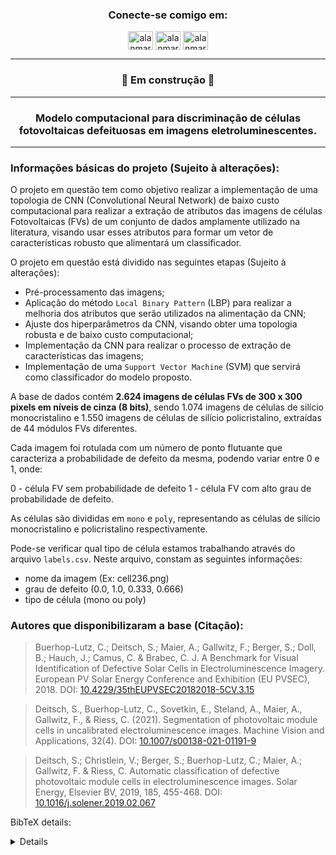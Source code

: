 <h3 align="center">Conecte-se comigo em:</h3>
<p align="center">
<a href="https://linkedin.com/in/alanmarquesrocha" target="blank"><img align="center" src="https://raw.githubusercontent.com/rahuldkjain/github-profile-readme-generator/master/src/images/icons/Social/linked-in-alt.svg" alt="alanmarquesrocha" height="30" width="40" /></a>
<a href="https://stackoverflow.com/users/19201352/m4rkn4l4" target="blank"><img align="center" src="https://raw.githubusercontent.com/rahuldkjain/github-profile-readme-generator/master/src/images/icons/Social/stack-overflow.svg" alt="alanmarquesrocha" height="30" width="40" /></a>
<a href="https://instagram.com/alanmarquesrocha" target="blank"><img align="center" src="https://raw.githubusercontent.com/rahuldkjain/github-profile-readme-generator/master/src/images/icons/Social/instagram.svg" alt="alanmarquesrocha" height="30" width="40" /></a>
</p>

---

<h3 align="center"> 
	 🚀 Em construção 🚀 
</h3>

---

<h3 align="center">Modelo computacional para discriminação de células fotovoltaicas defeituosas em imagens eletroluminescentes.<br>

---
  
### Informações básicas do projeto (Sujeito à alterações):

O projeto em questão tem como objetivo realizar a implementação de uma topologia de CNN (Convolutional Neural Network) de baixo custo computacional para realizar a extração de atributos das imagens de células Fotovoltaicas (FVs) de um conjunto de dados amplamente utilizado na literatura, visando usar esses atributos para formar um vetor de características robusto que alimentará um classificador.

O projeto em questão está dividido nas seguintes etapas (Sujeito à alterações):

- Pré-processamento das imagens;
- Aplicação do método ``Local Binary Pattern`` (LBP) para realizar a melhoria dos atributos que serão utilizados na alimentação da CNN;
- Ajuste dos hiperparâmetros da CNN, visando obter uma topologia robusta e de baixo custo computacional;
- Implementação da CNN para realizar o processo de extração de características das imagens;
- Implementação de uma ``Support Vector Machine`` (SVM) que servirá como classificador do modelo proposto.



A base de dados contém **2.624 imagens de células FVs de 300 x 300 pixels em níveis de cinza (8 bits)**, sendo 1.074 imagens de células de silício monocristalino e 1.550 imagens de células de silício policristalino, extraídas de 44 módulos FVs diferentes.

Cada imagem foi rotulada com um número de ponto flutuante que caracteriza a probabilidade de defeito da mesma, podendo variar entre 0 e 1, onde:

0 - célula FV sem probabilidade de defeito
1 - célula FV com alto grau de probabilidade de defeito.

As células são divididas em ``mono`` e ``poly``, representando as células de silício monocristalino e policristalino respectivamente.

Pode-se verificar qual tipo de célula estamos trabalhando através do arquivo ``labels.csv``. Neste arquivo, constam as seguintes informações:

- nome da imagem (Ex: cell236.png)
- grau de defeito (0.0, 1.0, 0.333, 0.666)
- tipo de célula (mono ou poly)

### Autores que disponibilizaram a base (Citação):

> Buerhop-Lutz, C.; Deitsch, S.; Maier, A.; Gallwitz, F.; Berger, S.; Doll, B.; Hauch, J.; Camus, C. & Brabec, C. J. A Benchmark for Visual Identification of Defective Solar Cells in Electroluminescence Imagery. European PV Solar Energy Conference and Exhibition (EU PVSEC), 2018. DOI: [10.4229/35thEUPVSEC20182018-5CV.3.15](http://dx.doi.org/10.4229/35thEUPVSEC20182018-5CV.3.15)

> Deitsch, S., Buerhop-Lutz, C., Sovetkin, E., Steland, A., Maier, A., Gallwitz, F., & Riess, C. (2021). Segmentation of photovoltaic module cells in uncalibrated electroluminescence images. Machine Vision and Applications, 32(4). DOI: [10.1007/s00138-021-01191-9](https://doi.org/10.1007/s00138-021-01191-9)

> Deitsch, S.; Christlein, V.; Berger, S.; Buerhop-Lutz, C.; Maier, A.; Gallwitz, F. & Riess, C. Automatic classification of defective photovoltaic module cells in electroluminescence images. Solar Energy, Elsevier BV, 2019, 185, 455-468. DOI: [10.1016/j.solener.2019.02.067](http://dx.doi.org/10.1016/j.solener.2019.02.067)

BibTeX details:

<details>

```bibtex

@InProceedings{Buerhop2018,
  author    = {Buerhop-Lutz, Claudia and Deitsch, Sergiu and Maier, Andreas and Gallwitz, Florian and Berger, Stephan and Doll, Bernd and Hauch, Jens and Camus, Christian and Brabec, Christoph J.},
  title     = {A Benchmark for Visual Identification of Defective Solar Cells in Electroluminescence Imagery},
  booktitle = {European PV Solar Energy Conference and Exhibition (EU PVSEC)},
  year      = {2018},
  eventdate = {2018-09-24/2018-09-28},
  venue     = {Brussels, Belgium},
  doi       = {10.4229/35thEUPVSEC20182018-5CV.3.15},
}

@Article{Deitsch2021,
  author       = {Deitsch, Sergiu and Buerhop-Lutz, Claudia and Sovetkin, Evgenii and Steland, Ansgar and Maier, Andreas and Gallwitz, Florian and Riess, Christian},
  date         = {2021},
  journaltitle = {Machine Vision and Applications},
  title        = {Segmentation of photovoltaic module cells in uncalibrated electroluminescence images},
  doi          = {10.1007/s00138-021-01191-9},
  issn         = {1432-1769},
  number       = {4},
  volume       = {32},
}

@Article{Deitsch2019,
  author    = {Sergiu Deitsch and Vincent Christlein and Stephan Berger and Claudia Buerhop-Lutz and Andreas Maier and Florian Gallwitz and Christian Riess},
  title     = {Automatic classification of defective photovoltaic module cells in electroluminescence images},
  journal   = {Solar Energy},
  year      = {2019},
  volume    = {185},
  pages     = {455--468},
  month     = jun,
  issn      = {0038-092X},
  doi       = {10.1016/j.solener.2019.02.067},
  publisher = {Elsevier {BV}},
}
```

